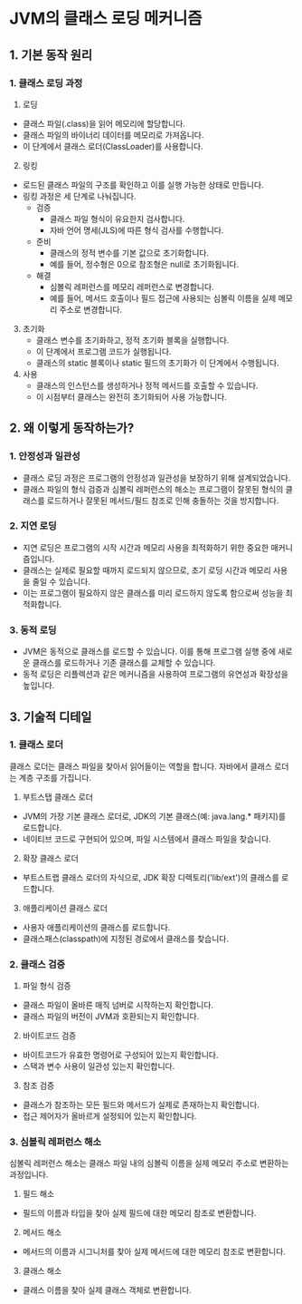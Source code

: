 # JVM의 클래스 로딩 메커니즘
## 1. 기본 동작 원리
### 1. 클래스 로딩 과정
1. 로딩
- 클래스 파일(.class)을 읽어 메모리에 할당합니다.
- 클래스 파일의 바이너리 데이터를 메모리로 가져옵니다.
- 이 단계에서 클래스 로더(ClassLoader)를 사용합니다.
2. 링킹
- 로드된 클래스 파일의 구조를 확인하고 이를 실행 가능한 상태로 만듭니다.
- 링킹 과정은 세 단계로 나눠집니다.
  - 검증
    - 클래스 파일 형식이 유요한지 검사합니다.
    - 자바 언어 명세(JLS)에 따른 형식 검사를 수행합니다.
  - 준비
    - 클래스의 정적 변수를 기본 값으로 초기화합니다.
    - 예를 들어, 정수형은 0으로 참조형은 null로 초기화됩니다.
  - 해결
    - 심볼릭 레퍼런스를 메모리 레퍼런스로 변경합니다.
    - 예를 들어, 메서드 호출이나 필드 접근에 사용되는 심볼릭 이름을 실제 메모리 주소로 변경합니다.
3. 초기화
    - 클래스 변수를 초기화하고, 정적 초기화 블록을 실행합니다.
    - 이 단계에서 프로그램 코드가 실행됩니다.
    - 클래스의 static 블록이나 static 필드의 초기화가 이 단계에서 수행됩니다.
4. 사용
    - 클래스의 인스턴스를 생성하거나 정적 메서드를 호출할 수 있습니다.
    - 이 시점부터 클래스는 완전히 초기화되어 사용 가능합니다.
## 2. 왜 이렇게 동작하는가?
### 1. 안정성과 일관성
- 클래스 로딩 과정은 프로그램의 안정성과 일관성을 보장하기 위해 설계되었습니다.
- 클래스 파일의 형식 검증과 심볼릭 레퍼런스의 해소는 프로그램이 잘못된 형식의 클래스를 로드하거나 잘못된 메서드/필드 참조로 인해 충돌하는 것을 방지합니다.
### 2. 지연 로딩
- 지연 로딩은 프로그램의 시작 시간과 메모리 사용을 최적화하기 위한 중요한 매커니즘입니다.
- 클래스는 실제로 필요할 때까지 로드되지 않으므로, 초기 로딩 시간과 메모리 사용을 줄일 수 있습니다.
- 이는 프로그램이 필요하지 않은 클래스를 미리 로드하지 않도록 함으로써 성능을 최적화합니다.
### 3. 동적 로딩
- JVM은 동적으로 클래스를 로드할 수 있습니다. 이를 통해 프로그램 실행 중에 새로운 클래스를 로드하거나 기존 클래스를 교체할 수 있습니다.
- 동적 로딩은 리플렉션과 같은 메커니즘을 사용하여 프로그램의 유연성과 확장성을 높입니다.
## 3. 기술적 디테일
### 1. 클래스 로더
클래스 로더는 클래스 파일을 찾아서 읽어들이는 역할을 합니다. 자바에서 클래스 로더는 계층 구조를 가집니다.
1. 부트스탭 클래스 로더
- JVM의 가장 기본 클래스 로더로, JDK의 기본 클래스(예: java.lang.* 패키지)를 로드합니다.
- 네이티브 코드로 구현되어 있으며, 파일 시스템에서 클래스 파일을 찾습니다.
2. 확장 클래스 로더
- 부트스트랩 클래스 로더의 자식으로, JDK 확장 디렉토리('lib/ext')의 클래스를 로드합니다.
3. 애플리케이션 클래스 로더
- 사용자 애플리케이션의 클래스를 로드합니다.
- 클래스패스(classpath)에 지정된 경로에서 클래스를 찾습니다.
### 2. 클래스 검증
1. 파일 형식 검증
- 클래스 파일이 올바른 매직 넘버로 시작하는지 확인합니다.
- 클래스 파일의 버전이 JVM과 호환되는지 확인합니다.
2. 바이트코드 검증
- 바이트코드가 유효한 명령어로 구성되어 있는지 확인합니다.
- 스택과 변수 사용이 일관성 있는지 확인합니다.
3. 참조 검증
- 클래스가 참조하는 모든 필드와 메서드가 실제로 존재하는지 확인합니다.
- 접근 제어자가 올바르게 설정되어 있는지 확인합니다.
### 3. 심볼릭 레퍼런스 해소
심볼릭 레퍼런스 해소는 클래스 파일 내의 심볼릭 이름을 실제 메모리 주소로 변환하는 과정입니다.
1. 필드 해소
- 필드의 이름과 타입을 찾아 실제 필드에 대한 메모리 참조로 변환합니다.
2. 메서드 해소
- 메서드의 이름과 시그니처를 찾아 실제 메서드에 대한 메모리 참조로 변환합니다.
3. 클래스 해소
- 클래스 이름을 찾아 실제 클래스 객체로 변환합니다.